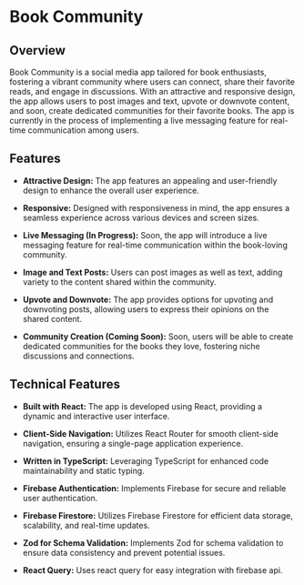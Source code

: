 # Book Community

## Overview

Book Community is a social media app tailored for book enthusiasts, fostering a vibrant community where users can connect, share their favorite reads, and engage in discussions. With an attractive and responsive design, the app allows users to post images and text, upvote or downvote content, and soon, create dedicated communities for their favorite books. The app is currently in the process of implementing a live messaging feature for real-time communication among users.

## Features

- **Attractive Design:** The app features an appealing and user-friendly design to enhance the overall user experience.

- **Responsive:** Designed with responsiveness in mind, the app ensures a seamless experience across various devices and screen sizes.

- **Live Messaging (In Progress):** Soon, the app will introduce a live messaging feature for real-time communication within the book-loving community.

- **Image and Text Posts:** Users can post images as well as text, adding variety to the content shared within the community.

- **Upvote and Downvote:** The app provides options for upvoting and downvoting posts, allowing users to express their opinions on the shared content.

- **Community Creation (Coming Soon):** Soon, users will be able to create dedicated communities for the books they love, fostering niche discussions and connections.

## Technical Features

- **Built with React:** The app is developed using React, providing a dynamic and interactive user interface.

- **Client-Side Navigation:** Utilizes React Router for smooth client-side navigation, ensuring a single-page application experience.

- **Written in TypeScript:** Leveraging TypeScript for enhanced code maintainability and static typing.

- **Firebase Authentication:** Implements Firebase for secure and reliable user authentication.

- **Firebase Firestore:** Utilizes Firebase Firestore for efficient data storage, scalability, and real-time updates.

- **Zod for Schema Validation:** Implements Zod for schema validation to ensure data consistency and prevent potential issues.

- **React Query:** Uses react query for easy integration with firebase api.
